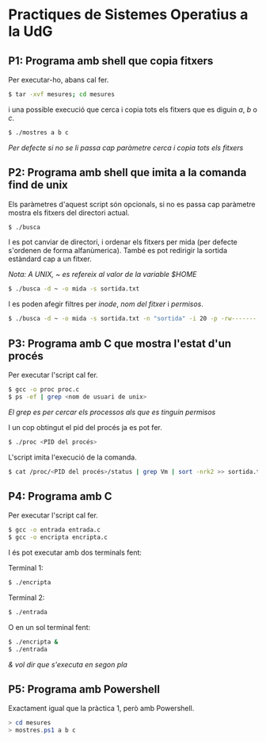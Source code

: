 # Practiques de Sistemes Operatius a la UdG

## P1: Programa amb shell que copia fitxers

Per executar-ho, abans cal fer.

```sh
$ tar -xvf mesures; cd mesures
```
i una possible execució que cerca i copia tots els fitxers que es diguin *a*, *b* o *c*.

```sh
$ ./mostres a b c
```

*Per defecte si no se li passa cap paràmetre cerca i copia tots els fitxers*

## P2: Programa amb shell que imita a la comanda find de unix

Els paràmetres d'aquest script són opcionals, si no es passa cap paràmetre mostra els fitxers del directori actual.

```sh
$ ./busca
```

I es pot canviar de directori, i ordenar els fitxers per mida (per defecte s'ordenen de forma alfanùmerica). També es pot redirigir la sortida estàndard cap a un fitxer.

*Nota: A UNIX, ~ es refereix al valor de la variable $HOME*

```sh
$ ./busca -d ~ -o mida -s sortida.txt
```

I es poden afegir filtres per *inode*, *nom del fitxer* i *permisos*.

```sh
$ ./busca -d ~ -o mida -s sortida.txt -n "sortida" -i 20 -p -rw------- 
```

## P3: Programa amb C que mostra l'estat d'un procés

Per executar l'script cal fer.

```sh
$ gcc -o proc proc.c
$ ps -ef | grep <nom de usuari de unix>
```
*El grep es per cercar els processos als que es tinguin permisos*

I un cop obtingut el pid del procés ja es pot fer.

```sh
$ ./proc <PID del procés>
```

L'script imita l'execució de la comanda.

```sh
$ cat /proc/<PID del procés>/status | grep Vm | sort -nrk2 >> sortida.txt
```

## P4: Programa amb C

Per executar l'script cal fer.

```sh
$ gcc -o entrada entrada.c
$ gcc -o encripta encripta.c
```

I és pot executar amb dos terminals fent:

Terminal 1:

```sh
$ ./encripta
```

Terminal 2:

```sh
$ ./entrada
```

O en un sol terminal fent:

```sh
$ ./encripta &
$ ./entrada
```
*& vol dir que s'executa en segon pla*

## P5: Programa amb Powershell

Exactament igual que la pràctica 1, però amb Powershell.

```powershell
> cd mesures
> mostres.ps1 a b c
```
